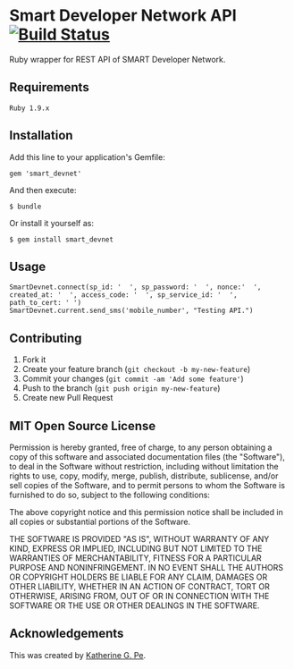 # Smart Developer Network API [![Build Status](https://secure.travis-ci.org/bridgeutopia/smart_devnet.png)](http://travis-ci.org/bridgeutopia/smart_devnet)

Ruby wrapper for REST API of SMART Developer Network.

## Requirements

    Ruby 1.9.x

## Installation

Add this line to your application's Gemfile:

    gem 'smart_devnet'

And then execute:

    $ bundle

Or install it yourself as:

    $ gem install smart_devnet


## Usage

    SmartDevnet.connect(sp_id: '  ', sp_password: '  ', nonce:'  ', created_at: '  ', access_code: '  ', sp_service_id: '  ', path_to_cert: ' ')
    SmartDevnet.current.send_sms('mobile_number', "Testing API.")

## Contributing

1. Fork it
2. Create your feature branch (`git checkout -b my-new-feature`)
3. Commit your changes (`git commit -am 'Add some feature'`)
4. Push to the branch (`git push origin my-new-feature`)
5. Create new Pull Request

## MIT Open Source License

Permission is hereby granted, free of charge, to any person obtaining a copy of this software and associated documentation files (the "Software"), to deal in the Software without restriction, including without limitation the rights to use, copy, modify, merge, publish, distribute, sublicense, and/or sell copies of the Software, and to permit persons to whom the Software is furnished to do so, subject to the following conditions:

The above copyright notice and this permission notice shall be included in all copies or substantial portions of the Software.

THE SOFTWARE IS PROVIDED "AS IS", WITHOUT WARRANTY OF ANY KIND, EXPRESS OR IMPLIED, INCLUDING BUT NOT LIMITED TO THE WARRANTIES OF MERCHANTABILITY, FITNESS FOR A PARTICULAR PURPOSE AND NONINFRINGEMENT. IN NO EVENT SHALL THE AUTHORS OR COPYRIGHT HOLDERS BE LIABLE FOR ANY CLAIM, DAMAGES OR OTHER LIABILITY, WHETHER IN AN ACTION OF CONTRACT, TORT OR OTHERWISE, ARISING FROM, OUT OF OR IN CONNECTION WITH THE SOFTWARE OR THE USE OR OTHER DEALINGS IN THE SOFTWARE.

## Acknowledgements

This was created by <a href="http://blog.bridgeutopiaweb.com" target="_blank">Katherine G. Pe</a>.
